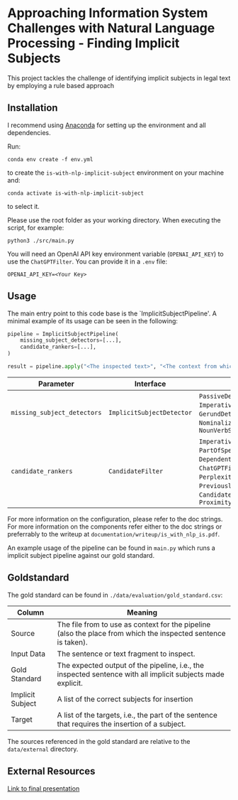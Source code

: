 Approaching Information System Challenges with Natural Language Processing - Finding Implicit Subjects
==============================

This project tackles the challenge of identifying implicit subjects in legal text by employing a rule based approach

## Installation

I recommend using [Anaconda](https://www.anaconda.com/) for setting up the environment and all dependencies.

Run:

```console
conda env create -f env.yml
```

to create the `is-with-nlp-implicit-subject` environment on your machine and:

```console
conda activate is-with-nlp-implicit-subject
```

to select it.

Please use the root folder as your working directory. When executing the script, for example:

```console
python3 ./src/main.py
```

You will need an OpenAI API key environment variable (`OPENAI_API_KEY`) to use the `ChatGPTFilter`. You can provide it
in
a `.env` file:

```
OPENAI_API_KEY=<Your Key>
```

## Usage

The main entry point to this code base is the `ImplicitSubjectPipeline'. A minimal example of its usage can be seen in
the following:

```python
pipeline = ImplicitSubjectPipeline(
    missing_subject_detectors=[...],
    candidate_rankers=[...],
)

result = pipeline.apply("<The inspected text>", "<The context from which to extract subjects>")
```

| Parameter                   | Interface                 | Implementations                                                                                                                                                                                                            |
|-----------------------------|---------------------------|----------------------------------------------------------------------------------------------------------------------------------------------------------------------------------------------------------------------------|
| `missing_subject_detectors` | `ImplicitSubjectDetector` | `PassiveDetector`, `ImperativeDetector`, `GerundDetector`, `NominalizedGerundWordlistDetector`, `NounVerbStemDetector`                                                                                                     |
| `candidate_rankers`         | `CandidateFilter`         | `ImperativeFilter`, `PartOfSpeechFilter`, `DependentOfSameSentenceFilter`, `ChatGPTFilter`,`SimilarityFilter`, `PerplexityFilter`, `PreviouslyMentionedRelationFilter`, `CandidateTextOccurrenceFilter`, `ProximityFilter` |

For more information on the configuration, please refer to the doc strings.
For more information on the components refer either to the doc strings or preferrably to the writeup at `documentation/writeup/is_with_nlp_is.pdf`.

An example usage of the pipeline can be found in `main.py` which runs a implicit subject pipeline against our gold
standard.

## Goldstandard

The gold standard can be found in `./data/evaluation/gold_standard.csv`:

| Column           | Meaning                                                                                                       |
|------------------|---------------------------------------------------------------------------------------------------------------|
| Source           | The file from to use as context for the pipeline (also the place from which the inspected sentence is taken). |
| Input Data       | The sentence or text fragment to inspect.                                                                     |
| Gold Standard    | The expected output of the pipeline, i.e., the inspected sentence with all implicit subjects made explicit.   |
| Implicit Subject | A list of the correct subjects for insertion                                                                  |
| Target           | A list of the targets, i.e., the part of the sentence that requires the insertion of a subject.               |

The sources referenced in the gold standard are relative to the `data/external` directory.


## External Resources
[Link to final presentation](https://pitch.com/v/is-with-nlp-58ufnj)